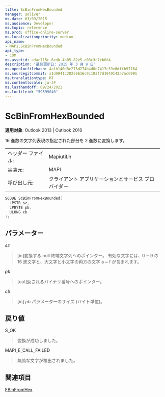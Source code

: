 ```yaml
---
title: ScBinFromHexBounded
manager: soliver
ms.date: 03/09/2015
ms.audience: Developer
ms.topic: reference
ms.prod: office-online-server
ms.localizationpriority: medium
api_name:
- MAPI.ScBinFromHexBounded
api_type:
- COM
ms.assetid: edac715c-6edb-4b05-82e5-c08c3c7cb6d4
description: '最終更新日: 2015 年 3 月 9 日'
ms.openlocfilehash: 4afb140d8c273d274b4d8e7417c39e6dffb97764
ms.sourcegitcommit: a1d9041c20256616c9c183f7d1049142a7ac6991
ms.translationtype: MT
ms.contentlocale: ja-JP
ms.lasthandoff: 09/24/2021
ms.locfileid: "59599040"
---
```

# <a name="scbinfromhexbounded"></a>ScBinFromHexBounded

  
  
**適用対象**: Outlook 2013 | Outlook 2016 
  
16 進数の文字列表現の指定された部分を 2 進数に変換します。 
  
|||
|:-----|:-----|
|ヘッダー ファイル:  <br/> |Mapiutil.h  <br/> |
|実装元:  <br/> |MAPI  <br/> |
|呼び出し元:  <br/> |クライアント アプリケーションとサービス プロバイダー  <br/> |
   
```cpp
SCODE ScBinFromHexBounded(
  LPSTR sz,
  LPBYTE pb,
  ULONG cb
);
```

## <a name="parameters"></a>パラメーター

 _sz_
  
> [in]変換する null 終端文字列へのポインター。 有効な文字には、0 ~ 9 の 16 進文字と、大文字と小文字の両方の文字 a ~ f が含まれます。
    
 _pb_
  
> [out]返されるバイナリ番号へのポインター。
    
 _cb_
  
> [in]  _pb_ パラメーターのサイズ (バイト単位)。 
    
## <a name="return-value"></a>戻り値

S_OK
  
> 変換が成功しました。
    
MAPI_E_CALL_FAILED
  
> 無効な文字が検出されました。
    
## <a name="see-also"></a>関連項目



[FBinFromHex](fbinfromhex.md)

